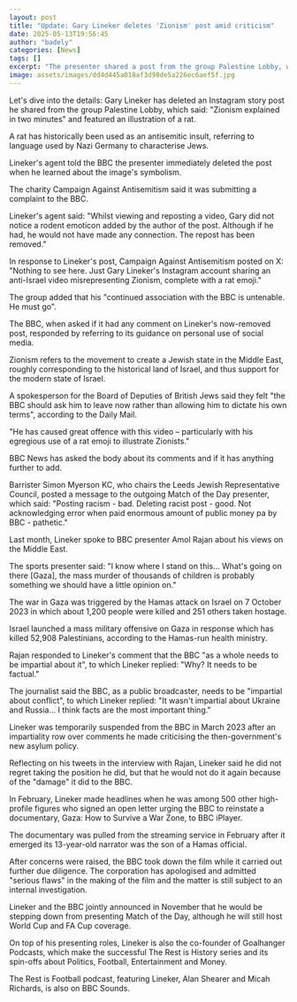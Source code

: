 ```yaml
---
layout: post
title: "Update: Gary Lineker deletes 'Zionism' post amid criticism"
date: 2025-05-13T19:56:45
author: "badely"
categories: [News]
tags: []
excerpt: "The presenter shared a post from the group Palestine Lobby, which included a rat illustration."
image: assets/images/dd4d445a018af3d98de5a226ec6aef5f.jpg
---
```


Let's dive into the details: Gary Lineker has deleted an Instagram story post he shared from the group Palestine Lobby, which said: "Zionism explained in two minutes" and featured an illustration of a rat. 

A rat has historically been used as an antisemitic insult, referring to language used by Nazi Germany to characterise Jews.

Lineker's agent told the BBC the presenter immediately deleted the post when he learned about the image's symbolism.

The charity Campaign Against Antisemitism said it was submitting a complaint to the BBC.

Lineker's agent said: "Whilst viewing and reposting a video, Gary did not notice a rodent emoticon added by the author of the post. Although if he had, he would not have made any connection. The repost has been removed."

In response to Lineker's post, Campaign Against Antisemitism posted on X: "Nothing to see here. Just Gary Lineker's Instagram account sharing an anti-Israel video misrepresenting Zionism, complete with a rat emoji." 

The group added that his "continued association with the BBC is untenable. He must go".  

The BBC, when asked if it had any comment on Lineker's now-removed post, responded by referring to its guidance on personal use of social media. 

Zionism refers to the movement to create a Jewish state in the Middle East, roughly corresponding to the historical land of Israel, and thus support for the modern state of Israel.

A spokesperson for the Board of Deputies of British Jews said they felt "the BBC should ask him to leave now rather than allowing him to dictate his own terms", according to the Daily Mail.

"He has caused great offence with this video – particularly with his egregious use of a rat emoji to illustrate Zionists."

BBC News has asked the body about its comments and if it has anything further to add.

Barrister Simon Myerson KC, who chairs the Leeds Jewish Representative Council, posted a message to the outgoing Match of the Day presenter, which said: "Posting racism - bad. Deleting racist post - good. Not acknowledging error when paid enormous amount of public money pa by BBC - pathetic."

Last month, Lineker spoke to BBC presenter Amol Rajan about his views on the Middle East. 

The sports presenter said: "I know where I stand on this... What's going on there [Gaza], the mass murder of thousands of children is probably something we should have a little opinion on."

The war in Gaza was triggered by the Hamas attack on Israel on 7 October 2023 in which about 1,200 people were killed and 251 others taken hostage. 

Israel launched a mass military offensive on Gaza in response which has killed 52,908 Palestinians, according to the Hamas-run health ministry.

Rajan responded to Lineker's comment that the BBC "as a whole needs to be impartial about it", to which Lineker replied: "Why? It needs to be factual."

The journalist said the BBC, as a public broadcaster, needs to be "impartial about conflict", to which Lineker replied: "It wasn't impartial about Ukraine and Russia... I think facts are the most important thing." 

Lineker was temporarily suspended from the BBC in March 2023 after an impartiality row over comments he made criticising the then-government's new asylum policy.

Reflecting on his tweets in the interview with Rajan, Lineker said he did not regret taking the position he did, but that he would not do it again because of the "damage" it did to the BBC.

In February, Lineker made headlines when he was among 500 other high-profile figures who signed an open letter urging the BBC to reinstate a documentary, Gaza: How to Survive a War Zone, to BBC iPlayer. 

The documentary was pulled from the streaming service in February after it emerged its 13-year-old narrator was the son of a Hamas official.

After concerns were raised, the BBC took down the film while it carried out further due diligence. The corporation has apologised and admitted "serious flaws" in the making of the film and the matter is still subject to an internal investigation.

Lineker and the BBC jointly announced in November that he would be stepping down from presenting Match of the Day, although he will still host World Cup and FA Cup coverage.

On top of his presenting roles, Lineker is also the co-founder of Goalhanger Podcasts, which make the successful The Rest is History series and its spin-offs about Politics, Football, Entertainment and Money.

The Rest is Football podcast, featuring Lineker, Alan Shearer and Micah Richards, is also on BBC Sounds.

